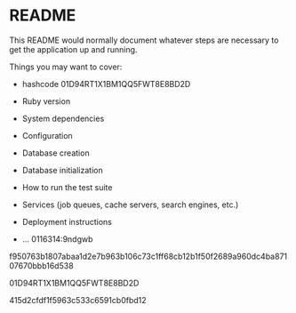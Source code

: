 # README

This README would normally document whatever steps are necessary to get the
application up and running.

Things you may want to cover:

* hashcode 01D94RT1X1BM1QQ5FWT8E8BD2D
* Ruby version

* System dependencies

* Configuration

* Database creation

* Database initialization

* How to run the test suite

* Services (job queues, cache servers, search engines, etc.)

* Deployment instructions

* ...
0116314:9ndgwb

f950763b1807abaa1d2e7b963b106c73c1ff68cb12b1f50f2689a960dc4ba87107670bbb16d538

01D94RT1X1BM1QQ5FWT8E8BD2D

415d2cfdf1f5963c533c6591cb0fbd12
